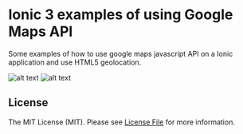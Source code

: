 # Ionic 3 examples of using Google Maps API
Some examples of how to use google maps javascript API on a Ionic application and use HTML5 geolocation.

![alt text](https://www.google.com/images/branding/product/2x/maps_96in128dp.png)
![alt text](http://ionicmaterial.com/demo/docs/img/ionic.png)

## License

The MIT License (MIT). Please see [License File](LICENSE) for more information.




